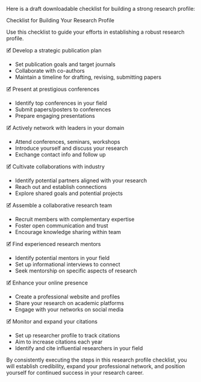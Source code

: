 Here is a draft downloadable checklist for building a strong research profile:

Checklist for Building Your Research Profile

Use this checklist to guide your efforts in establishing a robust research profile.

🗹 Develop a strategic publication plan

- Set publication goals and target journals
- Collaborate with co-authors 
- Maintain a timeline for drafting, revising, submitting papers

🗹 Present at prestigious conferences

- Identify top conferences in your field
- Submit papers/posters to conferences
- Prepare engaging presentations 

🗹 Actively network with leaders in your domain

- Attend conferences, seminars, workshops
- Introduce yourself and discuss your research 
- Exchange contact info and follow up

🗹 Cultivate collaborations with industry 

- Identify potential partners aligned with your research 
- Reach out and establish connections
- Explore shared goals and potential projects

🗹 Assemble a collaborative research team

- Recruit members with complementary expertise
- Foster open communication and trust
- Encourage knowledge sharing within team

🗹 Find experienced research mentors

- Identify potential mentors in your field
- Set up informational interviews to connect
- Seek mentorship on specific aspects of research

🗹 Enhance your online presence

- Create a professional website and profiles
- Share your research on academic platforms
- Engage with your networks on social media

🗹 Monitor and expand your citations

- Set up researcher profile to track citations 
- Aim to increase citations each year
- Identify and cite influential researchers in your field

By consistently executing the steps in this research profile checklist, you will establish credibility, expand your professional network, and position yourself for continued success in your research career.
